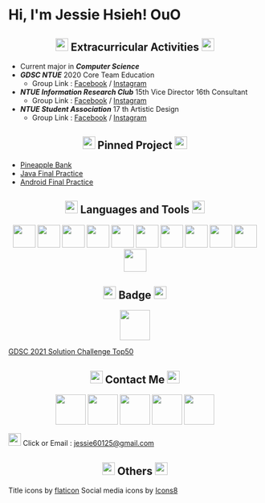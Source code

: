 # Hi, I'm Jessie Hsieh! OuO



<!-- 經歷 -->
<h2 align="center">
<img width="25px" src="https://i.imgur.com/kYtIpeu.png"/> Extracurricular Activities <img width="25px" src="https://i.imgur.com/kYtIpeu.png"/>
</h2>

* Current major in ***Computer Science***
* ***GDSC NTUE*** 2020 Core Team Education
    * Group Link : [Facebook](https://www.facebook.com/DSCNTUE) / [Instagram](https://www.instagram.com/dsc_ntue/)
* ***NTUE Information Research Club*** 15th Vice Director 16th Consultant
    * Group Link : [Facebook](https://www.facebook.com/ntueIRC) / [Instagram](https://www.instagram.com/ntueirc/)
* ***NTUE Student Association*** 17 th Artistic Design
    * Group Link : [Facebook](https://www.facebook.com/NTUECSSA/) / [Instagram](https://www.instagram.com/ntuecs/)



<!-- 置頂專案 -->
<h2 align="center">
<img width="25px" src="https://i.imgur.com/kYtIpeu.png"/> Pinned Project <img width="25px" src="https://i.imgur.com/kYtIpeu.png"/> 
</h2>

* [Pineapple Bank](https://github.com/oscar1234456/PineappleBank)
* [Java Final Practice](https://github.com/jessie900309/NTUE_JavaFinalProjct)
* [Android Final Practice](https://github.com/jessie900309/NTUE_AndroidFinalProject)



<!-- 語言工具 -->
<h2 align="center">
<img width="25px" src="https://i.imgur.com/kYtIpeu.png"/> Languages and Tools <img width="25px" src="https://i.imgur.com/kYtIpeu.png"/>
</h2>

<p align="center">

<img width="45px" src="https://cdn.jsdelivr.net/gh/devicons/devicon/icons/flutter/flutter-original.svg"/>
<img width="45px" src="https://cdn.jsdelivr.net/gh/devicons/devicon/icons/dart/dart-original.svg" />
<img width="45px" src="https://cdn.jsdelivr.net/gh/devicons/devicon/icons/tensorflow/tensorflow-original.svg" />
<img width="45px" src="https://cdn.jsdelivr.net/gh/devicons/devicon/icons/android/android-original.svg" />
<img width="45px" src="https://cdn.jsdelivr.net/gh/devicons/devicon/icons/java/java-original.svg" />
<img width="45px" src="https://cdn.jsdelivr.net/gh/devicons/devicon/icons/cplusplus/cplusplus-original.svg" />
<img width="45px" src="https://cdn.jsdelivr.net/gh/devicons/devicon/icons/arduino/arduino-original.svg" />
<img width="45px" src="https://cdn.jsdelivr.net/gh/devicons/devicon/icons/python/python-original.svg" />
<img width="45px" src="https://cdn.jsdelivr.net/gh/devicons/devicon/icons/git/git-original.svg" />
<img width="45px" src="https://cdn.jsdelivr.net/gh/devicons/devicon/icons/php/php-plain.svg" />
<img width="45px" src="https://cdn.jsdelivr.net/gh/devicons/devicon/icons/html5/html5-original.svg" />

</p>



<!-- 得獎紀錄 -->
<h2 align="center">
<img width="25px" src="https://i.imgur.com/kYtIpeu.png"/> Badge <img width="25px" src="https://i.imgur.com/kYtIpeu.png"/>
</h2>

<p align="center">

<img width="60px" src="https://i.imgur.com/JyPriVg.png"/>

</p>

<p align="center">

[GDSC 2021 Solution Challenge Top50](https://developers.google.com/profile/badges/events/community/dsc-2021-solution-top-50 )

</p>



<!-- 聯絡資訊 -->
<h2 align="center">
<img width="25px" src="https://i.imgur.com/kYtIpeu.png"/> Contact Me <img width="25px" src="https://i.imgur.com/kYtIpeu.png"/>
</h2>

<p align="center">

<img width="60px" src="https://img.icons8.com/bubbles/100/000000/link.png"/>
<img width="60px" src="https://img.icons8.com/bubbles/100/000000/facebook.png"/>
<img width="60px" src="https://img.icons8.com/bubbles/100/000000/instagram.png"/>
<img width="60px" src="https://img.icons8.com/bubbles/100/000000/sent.png"/>
<img width="60px" src="https://img.icons8.com/bubbles/100/000000/github.png"/>
    
</p>

<!-- [](www.linkedin.com/in/Jessie-Hsieh-OuO) -->
<!-- [](facebook.com/JessieHsieh.OuO) -->
<!-- [](https://www.instagram.com/hanamiya_0309/) -->
<!-- [](https://t.me/OuOjessie/) -->
<!-- [](https://github.com/jessie900309) -->

<p align="center">

<img width="25px" src="https://icongr.am/clarity/cursor-hand-click.svg?size=60&color=currentColor"> Click or Email : [jessie60125@gmail.com]()

</p>



<!-- 圖檔來源 -->
<h2 align="center">
<img width="25px" src="https://i.imgur.com/kYtIpeu.png"/> Others <img width="25px" src="https://i.imgur.com/kYtIpeu.png"/>
</h2>

<p align="center">

Title icons by [flaticon](https://www.flaticon.com/free-icons/flower) 
Social media icons by [Icons8](https://icons8.com/)

</p>
